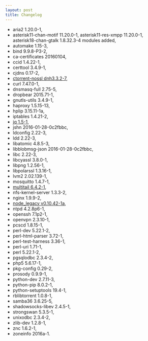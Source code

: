 ```yaml
---
layout: post
title: Changelog
---
```


* aria2 1.20.0-1,
* asterisk11-chan-motif 11.20.0-1, asterisk11-res-xmpp 11.20.0-1, asterisk18-chan-gtalk 1.8.32.3-4 modules added,
* automake 1.15-3,
* bind 9.9.8-P3-2,
* ca-certificates 20160104,
* ccid 1.4.22-1,
* certtool 3.4.9-1,
* cjdns 0.17-2,
* [ctorrent-nossl dnh3.3.2-7](http://www.rahul.net/dholmes/ctorrent/),
* curl 7.47.0-1,
* dnsmasq-full 2.75-5,
* dropbear 2015.71-1,
* gnutls-utils 3.4.9-1,
* haproxy 1.5.15-13,
* hplip 3.15.11-1a,
* iptables 1.4.21-2,
* [jq 1.5-1](https://stedolan.github.io/jq/),
* jshn 2016-01-28-0c2fbbc,
* ldconfig 2.22-3,
* ldd 2.22-3,
* libatomic 4.8.5-3,
* libblobmsg-json 2016-01-28-0c2fbbc,
* libc 2.22-3,
* libcyassl 3.8.0-1,
* libpng 1.2.56-1,
* libpolarssl 1.3.16-1,
* lvm2 2.02.139-1,
* mosquitto 1.4.7-1,
* [multitail 6.4.2-1](https://www.vanheusden.com/multitail/),
* nfs-kernel-server 1.3.3-2,
* nginx 1.9.9-2,
* [node_legacy v0.10.42-1a](https://nodejs.org/en/),
* ntpd 4.2.8p6-1,
* openssh 7.1p2-1,
* openvpn 2.3.10-1,
* pcscd 1.8.15-1,
* perl-dev 5.22.1-2,
* perl-html-parser 3.72-1,
* perl-test-harness 3.36-1,
* perl-uri 1.71-1,
* perl 5.22.1-2,
* pgsqlodbc 2.3.4-2,
* php5 5.6.17-1,
* pkg-config 0.29-2,
* prosody 0.9.9-1,
* python-dev 2.7.11-3,
* python-pip 8.0.2-1,
* python-setuptools 19.4-1,
* rblibtorrent 1.0.8-1,
* samba36 3.6.25-5,
* shadowsocks-libev 2.4.5-1,
* strongswan 5.3.5-1,
* unixodbc 2.3.4-2,
* zlib-dev 1.2.8-1,
* znc 1.6.2-1,
* zoneinfo 2016a-1.
